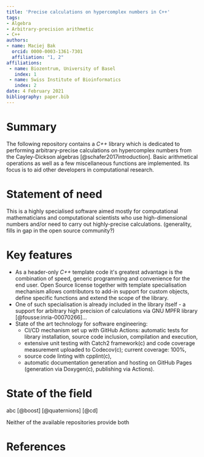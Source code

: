 ```yaml
---
title: 'Precise calculations on hypercomplex numbers in C++'
tags:
- Algebra
- Arbitrary-precision arithmetic
- C++
authors:
- name: Maciej Bak
  orcid: 0000-0003-1361-7301
  affiliation: "1, 2"
affiliations:
 - name: Biozentrum, University of Basel
   index: 1
 - name: Swiss Institute of Bioinformatics
   index: 2
date: 4 February 2021
bibliography: paper.bib
---
```


# Summary

The following repository contains a *C++* library which is dedicated to performing arbitrary-precise calculations on hypercomplex numbers from the Cayley-Dickson algebras [@schafer2017introduction]. Basic arithmetical operations as well as a few miscellaneous functions are implemented. Its focus is to aid other developers in computational research.

# Statement of need

This is a highly specialised software aimed mostly for computational mathematicians and computational scientists who use high-dimensional numbers and/or need to carry out highly-precise calculations.
(generality, fills in gap in the open source community?)

# Key features

- As a header-only *C++* template code it's greatest advantage is the combination of speed, generic programming and convenience for the end user. Open Source license together with template specialisation mechanism allows contributors to add-in support for custom objects, define specific functions and extend the scope of the library.
- One of such specialisation is already included in the library itself - a support for arbitrary high precision of calculations via GNU MPFR library [@fousse:inria-00070266]...
- State of the art technology for software engineering:
  - CI/CD mechanism set up with GitHub Actions: automatic tests for library installation, source code inclusion, compilation and execution,
  - extensive unit testing with Catch2 framework(c) and code coverage measurement uploaded to Codecov(c); current coverage: 100%,
  - source code linting with cpplint(c),
  - automatic documentation generation and hosting on GitHub Pages (generation via Doxygen(c), publishing via Actions).

# State of the field

abc [@boost] [@quaternions] [@cd]

Neither of the available repositories provide both 

# References

